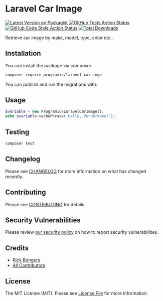 # Laravel Car Image

[![Latest Version on Packagist](https://img.shields.io/packagist/v/programic/laravel-car-imge.svg?style=flat-square)](https://packagist.org/packages/programic/laravel-car-imge)
[![GitHub Tests Action Status](https://img.shields.io/github/actions/workflow/status/programic/laravel-car-imge/run-tests.yml?branch=main&label=tests&style=flat-square)](https://github.com/programic/laravel-car-imge/actions?query=workflow%3Arun-tests+branch%3Amain)
[![GitHub Code Style Action Status](https://img.shields.io/github/actions/workflow/status/programic/laravel-car-imge/fix-php-code-style-issues.yml?branch=main&label=code%20style&style=flat-square)](https://github.com/programic/laravel-car-imge/actions?query=workflow%3A"Fix+PHP+code+style+issues"+branch%3Amain)
[![Total Downloads](https://img.shields.io/packagist/dt/programic/laravel-car-imge.svg?style=flat-square)](https://packagist.org/packages/programic/laravel-car-imge)

Retrieve car image by make, model, type, color etc..

## Installation

You can install the package via composer:

```bash
composer require programic/laravel-car-imge
```

You can publish and run the migrations with:

## Usage

```php
$variable = new Programic\LaravelCarImage();
echo $variable->echoPhrase('Hello, VendorName!');
```

## Testing

```bash
composer test
```

## Changelog

Please see [CHANGELOG](CHANGELOG.md) for more information on what has changed recently.

## Contributing

Please see [CONTRIBUTING](CONTRIBUTING.md) for details.

## Security Vulnerabilities

Please review [our security policy](../../security/policy) on how to report security vulnerabilities.

## Credits

- [Rick Bongers](https://github.com/rbongers-programic)
- [All Contributors](../../contributors)

## License

The MIT License (MIT). Please see [License File](LICENSE.md) for more information.
